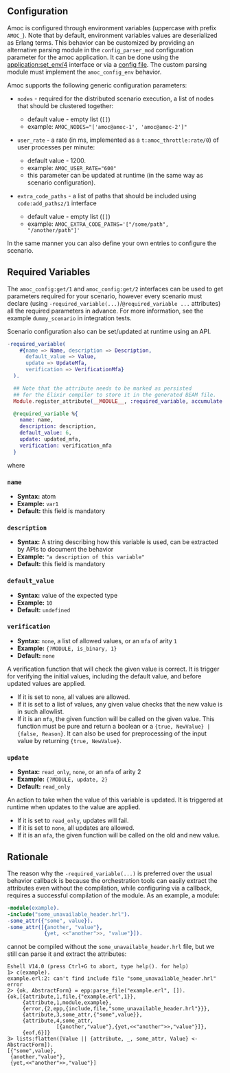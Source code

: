 ## Configuration

Amoc is configured through environment variables (uppercase with prefix `AMOC_`).
Note that by default, environment variables values are deserialized as Erlang terms. This behavior can be customized by providing an alternative parsing module in the `config_parser_mod` configuration parameter for the amoc application. It can be done using the [application:set_env/4](https://www.erlang.org/doc/man/application#set_env-4) interface or via a [config file](https://www.erlang.org/doc/man/config). The custom parsing module must implement the `amoc_config_env` behavior.

Amoc supports the following generic configuration parameters:

* `nodes` - required for the distributed scenario execution, a list of nodes that should be clustered together:
    * default value - empty list (`[]`)
    * example: `AMOC_NODES="['amoc@amoc-1', 'amoc@amoc-2']"`

* `user_rate` - a rate (in ms, implemented as a `t:amoc_throttle:rate/0`) of user processes per minute:
    * default value - 1200.
    * example: `AMOC_USER_RATE="600"`
    * this parameter can be updated at runtime (in the same way as scenario configuration).

* `extra_code_paths` - a list of paths that should be included using `code:add_pathsz/1` interface
    * default value - empty list (`[]`)
    * example: `AMOC_EXTRA_CODE_PATHS='["/some/path", "/another/path"]'`

In the same manner you can also define your own entries to configure the scenario.

## Required Variables

The `amoc_config:get/1` and `amoc_config:get/2` interfaces can be used to get
parameters required for your scenario, however every scenario must declare (using
`-required_variable(...)`/`@required_variable ...` attributes) all the required parameters in advance.
For more information, see the example `dummy_scenario` in integration tests.

Scenario configuration also can be set/updated at runtime using an API.

```erlang
-required_variable(
    #{name => Name, description => Description,
      default_value => Value,
      update => UpdateMfa,
      verification => VerificationMfa}
  ).
```

```elixir
  ## Note that the attribute needs to be marked as persisted
  ## for the Elixir compiler to store it in the generated BEAM file.
  Module.register_attribute(__MODULE__, :required_variable, accumulate: true, persist: true)

  @required_variable %{
    name: name,
    description: description,
    default_value: 6,
    update: updated_mfa,
    verification: verification_mfa
  }
```

where

### `name`

* **Syntax:** atom
* **Example:** `var1`
* **Default:** this field is mandatory

### `description`

* **Syntax:** A string describing how this variable is used, can be extracted by APIs to document the behavior
* **Example:** `"a description of this variable"`
* **Default:** this field is mandatory

### `default_value`

* **Syntax:** value of the expected type
* **Example:** `10`
* **Default:** `undefined`

### `verification`

* **Syntax:** `none`, a list of allowed values, or an `mfa` of arity `1`
* **Example:** `{?MODULE, is_binary, 1}`
* **Default:** `none`

A verification function that will check the given value is correct. It is trigger for verifying the initial values, including the default value, and before updated values are applied.
- If it is set to `none`, all values are allowed.
- If it is set to a list of values, any given value checks that the new value is in such allowlist.
- If it is an `mfa`, the given function will be called on the given value. This function
must be pure and return a boolean or a `{true, NewValue} | {false, Reason}`. It can also be used for preprocessing of the input value by returning `{true, NewValue}`.

### `update`

* **Syntax:** `read_only`, `none`, or an `mfa` of arity 2
* **Example:** `{?MODULE, update, 2}`
* **Default:** `read_only`

An action to take when the value of this variable is updated. It is triggered at runtime when updates to the value are applied.
- If it is set to `read_only`, updates will fail.
- If it is set to `none`, all updates are allowed.
- If it is an `mfa`, the given function will be called on the old and new value.

## Rationale

The reason why the `-required_variable(...)` is preferred over the usual behavior
callback is because the orchestration tools can easily extract the attributes even
without the compilation, while configuring via a callback, requires a successful
compilation of the module. As an example, a module:

```erlang
-module(example).
-include("some_unavailable_header.hrl").
-some_attr({"some", value}).
-some_attr([{another, "value"},
            {yet, <<"another">>, "value"}]).
```

cannot be compiled without the `some_unavailable_header.hrl` file, but we still
can parse it and extract the attributes:

```
Eshell V14.0 (press Ctrl+G to abort, type help(). for help)
1> c(example).
example.erl:2: can't find include file "some_unavailable_header.hrl"
error
2> {ok, AbstractForm} = epp:parse_file("example.erl", []).
{ok,[{attribute,1,file,{"example.erl",1}},
     {attribute,1,module,example},
     {error,{2,epp,{include,file,"some_unavailable_header.hrl"}}},
     {attribute,3,some_attr,{"some",value}},
     {attribute,4,some_attr,
                [{another,"value"},{yet,<<"another">>,"value"}]},
     {eof,6}]}
3> lists:flatten([Value || {attribute, _, some_attr, Value} <- AbstractForm]).
[{"some",value},
 {another,"value"},
 {yet,<<"another">>,"value"}]
```
